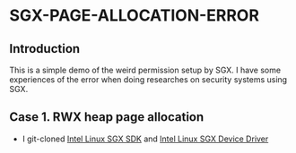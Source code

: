 # SGX-PAGE-ALLOCATION-ERROR

Introduction
------------
This is a simple demo of the weird permission setup by SGX.
I have some experiences of the error when doing researches on security systems using SGX.

Case 1. RWX heap page allocation
------------
- I git-cloned [Intel Linux SGX SDK](https://github.com/01org/linux-sgx)
and [Intel Linux SGX Device Driver](https://github.com/01org/linux-sgx-driver)
